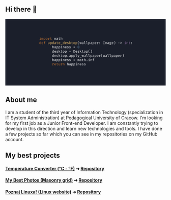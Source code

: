 ## Hi there 👋

<img src="https://raw.githubusercontent.com/piotrmaliga-git/piotrmaliga-git/main/img/banner.png" alt="Hello world">

## About me

I am a student of the third year of Information Technology (specialization in IT System Administration) at Pedagogical University of Cracow. I'm looking for my first job as a Junior Front-end Developer. I am constantly trying to develop in this direction and learn new technologies and tools. I have done a few projects so far which you can see in my repositories on my GitHub account.

## My best projects

#### [Temperature Converter (°C - °F)](https://piotrmaliga-git.github.io/Temperature-Converter--Celsius-Fahrenheit/) ➜ [Repository](https://github.com/piotrmaliga-git/Temperature-Converter--Celsius-Fahrenheit)

#### [My Best Photos (Masonry grid)](https://piotrmaliga-git.github.io/My-Best-Photos--Masonry-grid/) ➜ [Repository](https://github.com/piotrmaliga-git/My-Best-Photos--Masonry-grid)

#### [Poznaj Linuxa! (Linux website)](https://piotrmaliga-git.github.io/Poznaj-Linuxa--Linux-website/) ➜ [Repository](https://github.com/piotrmaliga-git/Poznaj-Linuxa--Linux-website)